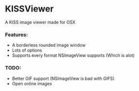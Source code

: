 # KISSViewer
A KISS image viewer made for OSX

### Features:
- A borderless rounded image window
- Lots of options
- Supports every format NSImageView supports (Which is alot)

### TODO:

- Better GIF support (NSImageView is bad with GIFS)
- Open online images

